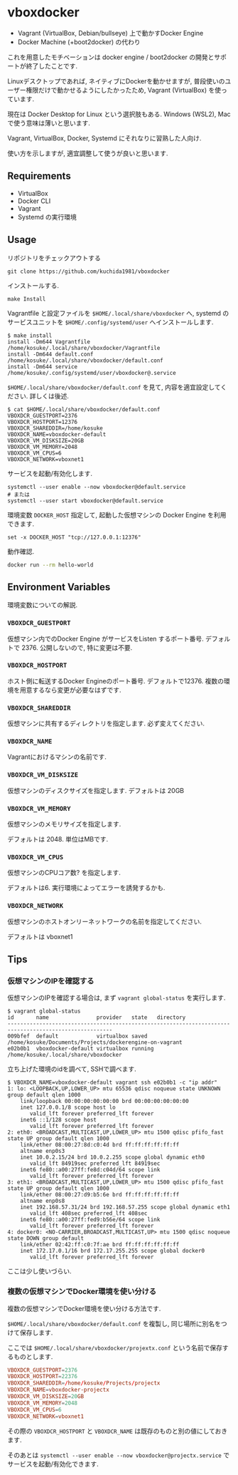# vboxdocker

* Vagrant (VirtualBox, Debian/bullseye) 上で動かすDocker Engine
* Docker Machine (+boot2docker) の代わり

これを用意したモチベーションは docker engine / boot2docker
の開発とサポートが終了したことです.

Linuxデスクトップであれば, ネイティブにDockerを動かせますが,
普段使いのユーザー権限だけで動かせるようにしたかったため, Vagrant (VirtualBox)
を使っています.

現在は Docker Desktop for Linux という選択肢もある. Windows (WSL2), Mac で使う意味は薄いと思います.

Vagrant, VirtualBox, Docker, Systemd にそれなりに習熟した人向け.

使い方を示しますが, 適宜調整して使うが良いと思います.

## Requirements

* VirtualBox
* Docker CLI
* Vagrant
* Systemd の実行環境


## Usage

リポジトリをチェックアウトする

```
git clone https://github.com/kuchida1981/vboxdocker
```

インストールする.

```
make Install
```

Vagrantfile と設定ファイルを `$HOME/.local/share/vboxdocker` へ,
systemd のサービスユニットを `$HOME/.config/systemd/user` へインストールします.

```
$ make install
install -Dm644 Vagrantfile /home/kosuke/.local/share/vboxdocker/Vagrantfile
install -Dm644 default.conf /home/kosuke/.local/share/vboxdocker/default.conf
install -Dm644 service /home/kosuke/.config/systemd/user/vboxdocker@.service
```

`$HOME/.local/share/vboxdocker/default.conf` を見て,
内容を適宜設定してください. 詳しくは後述.

```
$ cat $HOME/.local/share/vboxdocker/default.conf
VBOXDCR_GUESTPORT=2376
VBOXDCR_HOSTPORT=12376
VBOXDCR_SHAREDDIR=/home/kosuke
VBOXDCR_NAME=vboxdocker-default
VBOXDCR_VM_DISKSIZE=20GB
VBOXDCR_VM_MEMORY=2048
VBOXDCR_VM_CPUS=6
VBOXDCR_NETWORK=vboxnet1
```


サービスを起動/有効化します.

```
systemctl --user enable --now vboxdocker@default.service
# または
systemctl --user start vboxdocker@default.service
```

環境変数 `DOCKER_HOST` 指定して, 起動した仮想マシンの Docker Engine を利用できます.

```
set -x DOCKER_HOST "tcp://127.0.0.1:12376"
```

動作確認.

```sh
docker run --rm hello-world
```

## Environment Variables

環境変数についての解説.

### `VBOXDCR_GUESTPORT`

仮想マシン内でのDocker Engine がサービスをListen するポート番号.
デフォルトで 2376. 公開しないので, 特に変更は不要.

### `VBOXDCR_HOSTPORT`

ホスト側に転送するDocker Engineのポート番号. デフォルトで12376.
複数の環境を用意するなら変更が必要なはずです.

### `VBOXDCR_SHAREDDIR`

仮想マシンに共有するディレクトリを指定します. 必ず変えてください.

### `VBOXDCR_NAME`

Vagrantにおけるマシンの名前です.

### `VBOXDCR_VM_DISKSIZE`

仮想マシンのディスクサイズを指定します.
デフォルトは 20GB

### `VBOXDCR_VM_MEMORY`

仮想マシンのメモリサイズを指定します.

デフォルトは 2048. 単位はMBです.

### `VBOXDCR_VM_CPUS`

仮想マシンのCPUコア数? を指定します.

デフォルトは6. 実行環境によってエラーを誘発するかも.

### `VBOXDCR_NETWORK`

仮想マシンのホストオンリーネットワークの名前を指定してください.

デフォルトは vboxnet1


## Tips

### 仮想マシンのIPを確認する

仮想マシンのIPを確認する場合は, まず `vagrant global-status` を実行します.

```
$ vagrant global-status
id       name               provider   state   directory
-------------------------------------------------------------------------------------------------------
009bfef  default            virtualbox saved   /home/kosuke/Documents/Projects/dockerengine-on-vagrant
e02b0b1  vboxdocker-default virtualbox running /home/kosuke/.local/share/vboxdocker
```

立ち上げた環境のidを調べて, SSHで調べます.

```
$ VBOXDCR_NAME=vboxdocker-default vagrant ssh e02b0b1 -c "ip addr"
1: lo: <LOOPBACK,UP,LOWER_UP> mtu 65536 qdisc noqueue state UNKNOWN group default qlen 1000
    link/loopback 00:00:00:00:00:00 brd 00:00:00:00:00:00
    inet 127.0.0.1/8 scope host lo
       valid_lft forever preferred_lft forever
    inet6 ::1/128 scope host
       valid_lft forever preferred_lft forever
2: eth0: <BROADCAST,MULTICAST,UP,LOWER_UP> mtu 1500 qdisc pfifo_fast state UP group default qlen 1000
    link/ether 08:00:27:8d:c0:4d brd ff:ff:ff:ff:ff:ff
    altname enp0s3
    inet 10.0.2.15/24 brd 10.0.2.255 scope global dynamic eth0
       valid_lft 84919sec preferred_lft 84919sec
    inet6 fe80::a00:27ff:fe8d:c04d/64 scope link
       valid_lft forever preferred_lft forever
3: eth1: <BROADCAST,MULTICAST,UP,LOWER_UP> mtu 1500 qdisc pfifo_fast state UP group default qlen 1000
    link/ether 08:00:27:d9:b5:6e brd ff:ff:ff:ff:ff:ff
    altname enp0s8
    inet 192.168.57.31/24 brd 192.168.57.255 scope global dynamic eth1
       valid_lft 408sec preferred_lft 408sec
    inet6 fe80::a00:27ff:fed9:b56e/64 scope link
       valid_lft forever preferred_lft forever
4: docker0: <NO-CARRIER,BROADCAST,MULTICAST,UP> mtu 1500 qdisc noqueue state DOWN group default
    link/ether 02:42:ff:c0:7f:ae brd ff:ff:ff:ff:ff:ff
    inet 172.17.0.1/16 brd 172.17.255.255 scope global docker0
       valid_lft forever preferred_lft forever
```

ここは少し使いづらい.

### 複数の仮想マシンでDocker環境を使い分ける

複数の仮想マシンでDocker環境を使い分ける方法です.

`$HOME/.local/share/vboxdocker/default.conf` を複製し, 同じ場所に別名をつけて保存します.

ここでは `$HOME/.local/share/vboxdocker/projextx.conf` という名前で保存するものとします.

```plaintext:$HOME/.local/share/vboxdocker/projectx.conf
VBOXDCR_GUESTPORT=2376
VBOXDCR_HOSTPORT=22376
VBOXDCR_SHAREDDIR=/home/kosuke/Projects/projectx
VBOXDCR_NAME=vboxdocker-projectx
VBOXDCR_VM_DISKSIZE=20GB
VBOXDCR_VM_MEMORY=2048
VBOXDCR_VM_CPUS=6
VBOXDCR_NETWORK=vboxnet1
```

その際の `VBOXDCR_HOSTPORT` と `VBOXDCR_NAME` は既存のものと別の値にしておきます.

そのあとは `systemctl --user enable --now vboxdocker@projectx.service` でサービスを起動/有効化できます.
